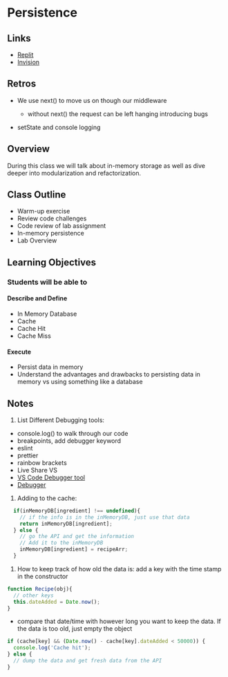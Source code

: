 # Persistence

## Links

- [Replit](https://replit.com/@RogerMReyes/code301n30-class10#index.js)
- [Invision](https://rogerreyes807252.invisionapp.com/freehand/301n30-class10-EDI2AcMJB?landingTemplate=true)

## Retros

- We use next() to move us on though our middleware
  - without next() the request can be left hanging introducing bugs

- setState and console logging

## Overview

During this class we will talk about in-memory storage as well as dive deeper into modularization and refactorization.

## Class Outline

- Warm-up exercise
- Review code challenges
- Code review of lab assignment
- In-memory persistence
- Lab Overview

## Learning Objectives

### Students will be able to

#### Describe and Define

- In Memory Database
- Cache
- Cache Hit
- Cache Miss

#### Execute

- Persist data in memory
- Understand the advantages and drawbacks to persisting data in memory vs using something like a database

## Notes

1. List Different Debugging tools:

- console.log() to walk through our code
- breakpoints, add debugger keyword
- eslint
- prettier
- rainbow brackets
- Live Share VS
- [VS Code Debugger tool](https://code.visualstudio.com/docs/editor/debugging)
- [Debugger](https://docs.microsoft.com/en-us/visualstudio/debugger/using-breakpoints?view=vs-2022)

1. Adding to the cache:

  ```javaScript
    if(inMemoryDB[ingredient] !== undefined){
      // if the info is in the inMemoryDB, just use that data
      return inMemoryDB[ingredient];
    } else {
      // go the API and get the information
      // Add it to the inMemoryDB
      inMemoryDB[ingredient] = recipeArr;
    }
  ```

1. How to keep track of how old the data is: add a key with the time stamp in the constructor

  ```javaScript
  function Recipe(obj){
    // other keys
    this.dateAdded = Date.now();
  }
  ```

  - compare that date/time with however long you want to keep the data. If the data is too old, just empty the object

  ```javaScript
  if (cache[key] && (Date.now() - cache[key].dateAdded < 50000)) {
    console.log('Cache hit');
  } else {
    // dump the data and get fresh data from the API
  }
  ```

